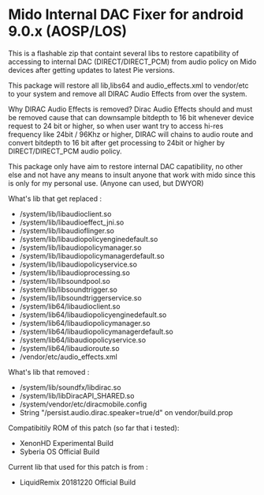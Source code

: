 # Mido Internal DAC Fixer for android 9.0.x (AOSP/LOS)

This is a flashable zip that containt several libs to restore capatibility of accessing to internal DAC (DIRECT/DIRECT_PCM) from audio policy on Mido devices after getting updates to latest Pie versions.

This package will restore all lib,libs64 and audio_effects.xml to vendor/etc to your system and remove all DIRAC Audio Effects from over the system.

Why DIRAC Audio Effects is removed?
Dirac Audio Effects should and must be removed cause that can downsample bitdepth to 16 bit whenever device request to 24 bit or higher, so when user want try to access hi-res frequency like 24bit / 96Khz or higher, DIRAC will chains to audio route and convert bitdepth to 16 bit after get processing to 24bit or higher by DIRECT/DIRECT_PCM audio policy.

This package only have aim to restore internal DAC capatibility, no other else and not have any means to insult anyone that work with mido since this is only for my personal use. (Anyone can used, but DWYOR)

What's lib that get replaced :
- /system/lib/libaudioclient.so
- /system/lib/libaudioeffect_jni.so
- /system/lib/libaudioflinger.so
- /system/lib/libaudiopolicyenginedefault.so
- /system/lib/libaudiopolicymanager.so
- /system/lib/libaudiopolicymanagerdefault.so
- /system/lib/libaudiopolicyservice.so
- /system/lib/libaudioprocessing.so
- /system/lib/libsoundpool.so
- /system/lib/libsoundtrigger.so
- /system/lib/libsoundtriggerservice.so
- /system/lib64/libaudioclient.so
- /system/lib64/libaudiopolicyenginedefault.so
- /system/lib64/libaudiopolicymanager.so
- /system/lib64/libaudiopolicymanagerdefault.so
- /system/lib64/libaudiopolicyservice.so
- /system/lib64/libaudioroute.so
- /vendor/etc/audio_effects.xml

What's lib that removed :
- /system/lib/soundfx/libdirac.so
- /system/lib/libDiracAPI_SHARED.so
- /system/vendor/etc/diracmobile.config
- String "/persist.audio.dirac.speaker=true/d" on vendor/build.prop

Compatibitily ROM of this patch (so far that i tested):
- XenonHD Experimental Build
- Syberia OS Official Build

Current lib that used for this patch is from :
- LiquidRemix 20181220 Official Build